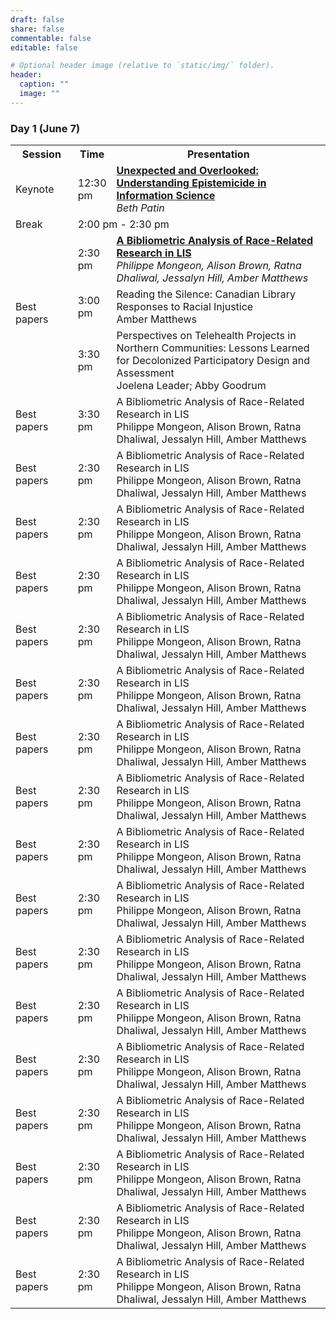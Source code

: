 ```yaml
---
draft: false
share: false
commentable: false
editable: false

# Optional header image (relative to `static/img/` folder).
header:
  caption: ""
  image: ""
---
```


### Day 1 (June 7)

<table style="width:100%">
  <tr>
    <th style="width:20%">Session</th>
    <th style="width:10%">Time</th>
    <th style="width:70%">Presentation</th>
  </tr>
  <tr>
    <td>Keynote</td>
    <td>12:30 pm</td>
    <td><strong><a href="">Unexpected and Overlooked: Understanding Epistemicide in Information Science</a></strong><br>
        <i>Beth Patin</i>
    </td>
  </tr>
  <tr>
    <td>Break</td>
    <td colspan=2>2:00 pm - 2:30 pm </td>
  </tr>
  <tr>
    <td rowspan=3>Best papers</td>
    <td>2:30 pm</td>
    <td><strong><a href="">A Bibliometric Analysis of Race-Related Research in LIS</a></strong><br>
        <i>Philippe Mongeon, Alison Brown, Ratna Dhaliwal, Jessalyn Hill, Amber Matthews</i>
    </td>
  </tr>
  <tr>
    <td>3:00 pm</td>
    <td>Reading the Silence: Canadian Library Responses to Racial Injustice<br>
        <italic>Amber Matthews</italic>
    </td>
  </tr>
  <tr>
    <td>3:30 pm</td>
    <td>Perspectives on Telehealth Projects in Northern Communities: Lessons Learned for Decolonized Participatory Design and Assessment<br>
        <italic>Joelena Leader; Abby Goodrum</italic>
    </td>
  </tr>
  <tr>
    <td>Best papers</td>
    <td>3:30 pm</td>
    <td>A Bibliometric Analysis of Race-Related Research in LIS<br>
        <italic>Philippe Mongeon, Alison Brown, Ratna Dhaliwal, Jessalyn Hill, Amber Matthews</italic>
    </td>
  </tr>
  <tr>
    <td>Best papers</td>
    <td>2:30 pm</td>
    <td>A Bibliometric Analysis of Race-Related Research in LIS<br>
        <italic>Philippe Mongeon, Alison Brown, Ratna Dhaliwal, Jessalyn Hill, Amber Matthews</italic>
    </td>
  </tr>
  <tr>
    <td>Best papers</td>
    <td>2:30 pm</td>
    <td>A Bibliometric Analysis of Race-Related Research in LIS<br>
        <italic>Philippe Mongeon, Alison Brown, Ratna Dhaliwal, Jessalyn Hill, Amber Matthews</italic>
    </td>
  </tr>
  <tr>
    <td>Best papers</td>
    <td>2:30 pm</td>
    <td>A Bibliometric Analysis of Race-Related Research in LIS<br>
        <italic>Philippe Mongeon, Alison Brown, Ratna Dhaliwal, Jessalyn Hill, Amber Matthews</italic>
    </td>
  </tr>
  <tr>
    <td>Best papers</td>
    <td>2:30 pm</td>
    <td>A Bibliometric Analysis of Race-Related Research in LIS<br>
        <italic>Philippe Mongeon, Alison Brown, Ratna Dhaliwal, Jessalyn Hill, Amber Matthews</italic>
    </td>
  </tr>
  <tr>
    <td>Best papers</td>
    <td>2:30 pm</td>
    <td>A Bibliometric Analysis of Race-Related Research in LIS<br>
        <italic>Philippe Mongeon, Alison Brown, Ratna Dhaliwal, Jessalyn Hill, Amber Matthews</italic>
    </td>
  </tr>
  <tr>
    <td>Best papers</td>
    <td>2:30 pm</td>
    <td>A Bibliometric Analysis of Race-Related Research in LIS<br>
        <italic>Philippe Mongeon, Alison Brown, Ratna Dhaliwal, Jessalyn Hill, Amber Matthews</italic>
    </td>
  </tr>
  <tr>
    <td>Best papers</td>
    <td>2:30 pm</td>
    <td>A Bibliometric Analysis of Race-Related Research in LIS<br>
        <italic>Philippe Mongeon, Alison Brown, Ratna Dhaliwal, Jessalyn Hill, Amber Matthews</italic>
    </td>
  </tr>
  <tr>
    <td>Best papers</td>
    <td>2:30 pm</td>
    <td>A Bibliometric Analysis of Race-Related Research in LIS<br>
        <italic>Philippe Mongeon, Alison Brown, Ratna Dhaliwal, Jessalyn Hill, Amber Matthews</italic>
    </td>
  </tr>
  <tr>
    <td>Best papers</td>
    <td>2:30 pm</td>
    <td>A Bibliometric Analysis of Race-Related Research in LIS<br>
        <italic>Philippe Mongeon, Alison Brown, Ratna Dhaliwal, Jessalyn Hill, Amber Matthews</italic>
    </td>
  </tr>
  <tr>
    <td>Best papers</td>
    <td>2:30 pm</td>
    <td>A Bibliometric Analysis of Race-Related Research in LIS<br>
        <italic>Philippe Mongeon, Alison Brown, Ratna Dhaliwal, Jessalyn Hill, Amber Matthews</italic>
    </td>
  </tr>
  <tr>
    <td>Best papers</td>
    <td>2:30 pm</td>
    <td>A Bibliometric Analysis of Race-Related Research in LIS<br>
        <italic>Philippe Mongeon, Alison Brown, Ratna Dhaliwal, Jessalyn Hill, Amber Matthews</italic>
    </td>
  </tr>
  <tr>
    <td>Best papers</td>
    <td>2:30 pm</td>
    <td>A Bibliometric Analysis of Race-Related Research in LIS<br>
        <italic>Philippe Mongeon, Alison Brown, Ratna Dhaliwal, Jessalyn Hill, Amber Matthews</italic>
    </td>
  </tr>
  <tr>
    <td>Best papers</td>
    <td>2:30 pm</td>
    <td>A Bibliometric Analysis of Race-Related Research in LIS<br>
        <italic>Philippe Mongeon, Alison Brown, Ratna Dhaliwal, Jessalyn Hill, Amber Matthews</italic>
    </td>
  </tr>
  <tr>
    <td>Best papers</td>
    <td>2:30 pm</td>
    <td>A Bibliometric Analysis of Race-Related Research in LIS<br>
        <italic>Philippe Mongeon, Alison Brown, Ratna Dhaliwal, Jessalyn Hill, Amber Matthews</italic>
    </td>
  </tr>
  <tr>
    <td>Best papers</td>
    <td>2:30 pm</td>
    <td>A Bibliometric Analysis of Race-Related Research in LIS<br>
        <italic>Philippe Mongeon, Alison Brown, Ratna Dhaliwal, Jessalyn Hill, Amber Matthews</italic>
    </td>
  </tr>
  <tr>
    <td>Best papers</td>
    <td>2:30 pm</td>
    <td>A Bibliometric Analysis of Race-Related Research in LIS<br>
        <italic>Philippe Mongeon, Alison Brown, Ratna Dhaliwal, Jessalyn Hill, Amber Matthews</italic>
    </td>
  </tr>

</table>